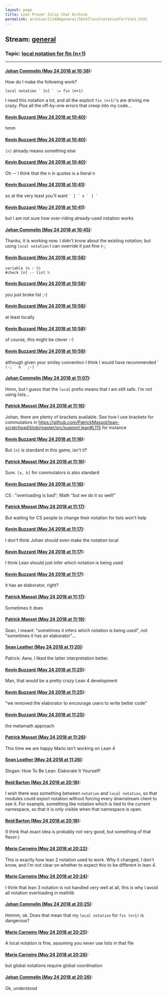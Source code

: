 ```yaml
---
layout: page
title: Lean Prover Zulip Chat Archive 
permalink: archive/113488general/56247localnotationforfinn1.html
---
```


## Stream: [general](index.html)
### Topic: [local notation for fin (n+1)](56247localnotationforfinn1.html)

---

#### [Johan Commelin (May 24 2018 at 10:38)](https://leanprover.zulipchat.com/#narrow/stream/113488-general/topic/local%20notation%20for%20fin%20%28n%2B1%29/near/127019139):
How do I make the following work?
```lean
local notation ` [n] ` := fin (n+1)
```
I need this notation a lot, and all the explicit `fin (n+1)`'s are driving me crazy. Plus all the off-by-one errors that creep into my code...

#### [Kevin Buzzard (May 24 2018 at 10:40)](https://leanprover.zulipchat.com/#narrow/stream/113488-general/topic/local%20notation%20for%20fin%20%28n%2B1%29/near/127019201):
hmm

#### [Kevin Buzzard (May 24 2018 at 10:40)](https://leanprover.zulipchat.com/#narrow/stream/113488-general/topic/local%20notation%20for%20fin%20%28n%2B1%29/near/127019204):
`[n]` already means something else

#### [Kevin Buzzard (May 24 2018 at 10:40)](https://leanprover.zulipchat.com/#narrow/stream/113488-general/topic/local%20notation%20for%20fin%20%28n%2B1%29/near/127019208):
Oh -- I think that the n in quotes is a literal n

#### [Kevin Buzzard (May 24 2018 at 10:41)](https://leanprover.zulipchat.com/#narrow/stream/113488-general/topic/local%20notation%20for%20fin%20%28n%2B1%29/near/127019213):
so at the very least you'll want `` ` [ ` n ` ] ` ``

#### [Kevin Buzzard (May 24 2018 at 10:41)](https://leanprover.zulipchat.com/#narrow/stream/113488-general/topic/local%20notation%20for%20fin%20%28n%2B1%29/near/127019219):
but I am not sure how over-riding already-used notation works

#### [Johan Commelin (May 24 2018 at 10:45)](https://leanprover.zulipchat.com/#narrow/stream/113488-general/topic/local%20notation%20for%20fin%20%28n%2B1%29/near/127019343):
Thanks, it is working now. I didn't know about the existing notation; but using `local notation` I can override it just fine (-;

#### [Kevin Buzzard (May 24 2018 at 10:58)](https://leanprover.zulipchat.com/#narrow/stream/113488-general/topic/local%20notation%20for%20fin%20%28n%2B1%29/near/127019774):
```lean
variable (n : ℕ)
#check [n] -- list ℕ
```

#### [Kevin Buzzard (May 24 2018 at 10:58)](https://leanprover.zulipchat.com/#narrow/stream/113488-general/topic/local%20notation%20for%20fin%20%28n%2B1%29/near/127019779):
you just broke list ;-)

#### [Kevin Buzzard (May 24 2018 at 10:58)](https://leanprover.zulipchat.com/#narrow/stream/113488-general/topic/local%20notation%20for%20fin%20%28n%2B1%29/near/127019780):
at least locally

#### [Kevin Buzzard (May 24 2018 at 10:58)](https://leanprover.zulipchat.com/#narrow/stream/113488-general/topic/local%20notation%20for%20fin%20%28n%2B1%29/near/127019783):
of course, this might be clever :-)

#### [Kevin Buzzard (May 24 2018 at 10:59)](https://leanprover.zulipchat.com/#narrow/stream/113488-general/topic/local%20notation%20for%20fin%20%28n%2B1%29/near/127019795):
although given your smiley convention I think I would have recommended `` ` (-; ` n ` ;-) ` ``

#### [Johan Commelin (May 24 2018 at 11:07)](https://leanprover.zulipchat.com/#narrow/stream/113488-general/topic/local%20notation%20for%20fin%20%28n%2B1%29/near/127020026):
Hmm, but I guess that the `local` prefix means that I am still safe. I'm not using lists...

#### [Patrick Massot (May 24 2018 at 11:16)](https://leanprover.zulipchat.com/#narrow/stream/113488-general/topic/local%20notation%20for%20fin%20%28n%2B1%29/near/127020289):
Johan, there are plenty of brackets available. See how I use brackets for commutators in https://github.com/PatrickMassot/lean-scratchpad/blob/master/src/support.lean#L115 for instance

#### [Kevin Buzzard (May 24 2018 at 11:16)](https://leanprover.zulipchat.com/#narrow/stream/113488-general/topic/local%20notation%20for%20fin%20%28n%2B1%29/near/127020333):
But `[n]` is standard in this game, isn't it?

#### [Patrick Massot (May 24 2018 at 11:16)](https://leanprover.zulipchat.com/#narrow/stream/113488-general/topic/local%20notation%20for%20fin%20%28n%2B1%29/near/127020336):
Sure. `[a, b]` for commutators is also standard

#### [Kevin Buzzard (May 24 2018 at 11:16)](https://leanprover.zulipchat.com/#narrow/stream/113488-general/topic/local%20notation%20for%20fin%20%28n%2B1%29/near/127020337):
CS : "overloading is bad"; Math "but we do it so well!"

#### [Patrick Massot (May 24 2018 at 11:17)](https://leanprover.zulipchat.com/#narrow/stream/113488-general/topic/local%20notation%20for%20fin%20%28n%2B1%29/near/127020344):
But waiting for CS people to change their notation for lists won't help

#### [Kevin Buzzard (May 24 2018 at 11:17)](https://leanprover.zulipchat.com/#narrow/stream/113488-general/topic/local%20notation%20for%20fin%20%28n%2B1%29/near/127020345):
I don't think Johan should even make the notation local

#### [Kevin Buzzard (May 24 2018 at 11:17)](https://leanprover.zulipchat.com/#narrow/stream/113488-general/topic/local%20notation%20for%20fin%20%28n%2B1%29/near/127020348):
I think Lean should just infer which notation is being used

#### [Kevin Buzzard (May 24 2018 at 11:17)](https://leanprover.zulipchat.com/#narrow/stream/113488-general/topic/local%20notation%20for%20fin%20%28n%2B1%29/near/127020350):
it has an elaborator, right?

#### [Patrick Massot (May 24 2018 at 11:17)](https://leanprover.zulipchat.com/#narrow/stream/113488-general/topic/local%20notation%20for%20fin%20%28n%2B1%29/near/127020351):
Sometimes it does

#### [Patrick Massot (May 24 2018 at 11:19)](https://leanprover.zulipchat.com/#narrow/stream/113488-general/topic/local%20notation%20for%20fin%20%28n%2B1%29/near/127020406):
Sean, I meant: "sometimes it infers which notation is being used", not "sometimes it has an elaborator"...

#### [Sean Leather (May 24 2018 at 11:20)](https://leanprover.zulipchat.com/#narrow/stream/113488-general/topic/local%20notation%20for%20fin%20%28n%2B1%29/near/127020458):
Patrick: Aww, I liked the latter interpretation better.

#### [Kevin Buzzard (May 24 2018 at 11:25)](https://leanprover.zulipchat.com/#narrow/stream/113488-general/topic/local%20notation%20for%20fin%20%28n%2B1%29/near/127020591):
Man, that would be a pretty crazy Lean 4 development

#### [Kevin Buzzard (May 24 2018 at 11:25)](https://leanprover.zulipchat.com/#narrow/stream/113488-general/topic/local%20notation%20for%20fin%20%28n%2B1%29/near/127020594):
"we removed the elaborator to encourage users to write better code"

#### [Kevin Buzzard (May 24 2018 at 11:25)](https://leanprover.zulipchat.com/#narrow/stream/113488-general/topic/local%20notation%20for%20fin%20%28n%2B1%29/near/127020596):
the metamath approach

#### [Patrick Massot (May 24 2018 at 11:26)](https://leanprover.zulipchat.com/#narrow/stream/113488-general/topic/local%20notation%20for%20fin%20%28n%2B1%29/near/127020637):
This time we are happy Mario isn't working on Lean 4

#### [Sean Leather (May 24 2018 at 11:26)](https://leanprover.zulipchat.com/#narrow/stream/113488-general/topic/local%20notation%20for%20fin%20%28n%2B1%29/near/127020640):
Slogan: How To Be Lean: Elaborate It Yourself!

#### [Reid Barton (May 24 2018 at 20:18)](https://leanprover.zulipchat.com/#narrow/stream/113488-general/topic/local%20notation%20for%20fin%20%28n%2B1%29/near/127041620):
I wish there was something between `notation` and `local notation`, so that modules could export notation without forcing every downstream client to see it.
For example, something like notation which is tied to the current namespace, so that it is only visible when that namespace is open.

#### [Reid Barton (May 24 2018 at 20:18)](https://leanprover.zulipchat.com/#narrow/stream/113488-general/topic/local%20notation%20for%20fin%20%28n%2B1%29/near/127041638):
(I think that exact idea is probably not very good, but something of that flavor.)

#### [Mario Carneiro (May 24 2018 at 20:22)](https://leanprover.zulipchat.com/#narrow/stream/113488-general/topic/local%20notation%20for%20fin%20%28n%2B1%29/near/127041848):
This is exactly how lean 2 notation used to work. Why it changed, I don't know, and I'm not clear on whether to expect this to be different in lean 4.

#### [Mario Carneiro (May 24 2018 at 20:24)](https://leanprover.zulipchat.com/#narrow/stream/113488-general/topic/local%20notation%20for%20fin%20%28n%2B1%29/near/127041932):
I think that lean 3 notation is not handled very well at all, this is why I avoid all notation overloading in mathlib

#### [Johan Commelin (May 24 2018 at 20:25)](https://leanprover.zulipchat.com/#narrow/stream/113488-general/topic/local%20notation%20for%20fin%20%28n%2B1%29/near/127041951):
Hmmm, ok. Does that mean that my `local notation` for `fin (n+1)` is dangerous?

#### [Mario Carneiro (May 24 2018 at 20:25)](https://leanprover.zulipchat.com/#narrow/stream/113488-general/topic/local%20notation%20for%20fin%20%28n%2B1%29/near/127041964):
A local notation is fine, assuming you never use lists in that file

#### [Mario Carneiro (May 24 2018 at 20:26)](https://leanprover.zulipchat.com/#narrow/stream/113488-general/topic/local%20notation%20for%20fin%20%28n%2B1%29/near/127042026):
but global notations require global coordination

#### [Johan Commelin (May 24 2018 at 20:26)](https://leanprover.zulipchat.com/#narrow/stream/113488-general/topic/local%20notation%20for%20fin%20%28n%2B1%29/near/127042033):
Ok, understood

